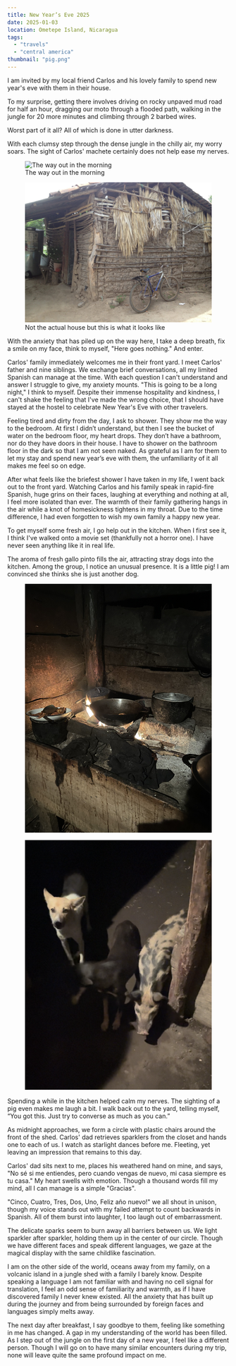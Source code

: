 ```yaml
---
title: New Year’s Eve 2025
date: 2025-01-03
location: Ometepe Island, Nicaragua
tags:
  - "travels"
  - "central america"
thumbnail: "pig.png"
---
```


I am invited by my local friend Carlos and his lovely family to spend new year's eve with them in their house.

To my surprise, getting there involves driving on rocky unpaved mud road for half an hour, dragging our moto through a flooded path, walking in the jungle for 20 more minutes and climbing through 2 barbed wires.

Worst part of it all? All of which is done in utter darkness.

With each clumsy step through the dense jungle in the chilly air, my worry soars. The sight of Carlos' machete certainly does not help ease my nerves.

<figure>
  <img
    src="IMG_5145.jpeg"
    alt="The way out in the morning" />
  <figcaption>The way out in the morning</figcaption>

</figure>

<figure>
  <img
    src="Bahareque1-scaled.jpg"
    alt="An equivalent of Carlos'house " />
  <figcaption>Not the actual house but this is what it looks like</figcaption>

</figure>
With the anxiety that has piled up on the way here, I take a deep breath, fix a smile on my face, think to myself, "Here goes nothing." And enter.

Carlos' family immediately welcomes me in their front yard. I meet Carlos' father and nine siblings. We exchange brief conversations, all my limited Spanish can manage at the time. With each question I can't understand and answer I struggle to give, my anxiety mounts. "This is going to be a long night," I think to myself. Despite their immense hospitality and kindness, I can't shake the feeling that I've made the wrong choice, that I should have stayed at the hostel to celebrate New Year's Eve with other travelers.

Feeling tired and dirty from the day, I ask to shower. They show me the way to the bedroom. At first I didn’t understand, but then I see the bucket of water on the bedroom floor, my heart drops. They don’t have a bathroom, nor do they have doors in their house. I have to shower on the bathroom floor in the dark so that I am not seen naked. As grateful as I am for them to let my stay and spend new year’s eve with them, the unfamiliarity of it all makes me feel so on edge.

After what feels like the briefest shower I have taken in my life, I went back out to the front yard. Watching Carlos and his family speak in rapid-fire Spanish, huge grins on their faces, laughing at everything and nothing at all, I feel more isolated than ever. The warmth of their family gathering hangs in the air while a knot of homesickness tightens in my throat. Due to the time difference, I had even forgotten to wish my own family a happy new year.

To get myself some fresh air, I go help out in the kitchen. When I first see it, I think I've walked onto a movie set (thankfully not a horror one). I have never seen anything like it in real life.

The aroma of fresh gallo pinto fills the air, attracting stray dogs into the kitchen. Among the group, I notice an unusual presence. It is a little pig! I am convinced she thinks she is just another dog.

<figure>
  <img
    src="IMG_5137.jpeg"
    alt="Elephant at sunset" />

</figure>
<figure>
  <img
    src="pig.png"
    alt="Elephant at sunset" />

</figure>

Spending a while in the kitchen helped calm my nerves. The sighting of a pig even makes me laugh a bit. I walk back out to the yard, telling myself, “You got this. Just try to converse as much as you can.”

As midnight approaches, we form a circle with plastic chairs around the front of the shed. Carlos' dad retrieves sparklers from the closet and hands one to each of us. I watch as starlight dances before me. Fleeting, yet leaving an impression that remains to this day.

Carlos' dad sits next to me, places his weathered hand on mine, and says, "No sé si me entiendes, pero cuando vengas de nuevo, mi casa siempre es tu casa." My heart swells with emotion. Though a thousand words fill my mind, all I can manage is a simple "Gracias".

"Cinco, Cuatro, Tres, Dos, Uno, Feliz año nuevo!" we all shout in unison, though my voice stands out with my failed attempt to count backwards in Spanish. All of them burst into laughter, I too laugh out of embarrassment.

The delicate sparks seem to burn away all barriers between us. We light sparkler after sparkler, holding them up in the center of our circle. Though we have different faces and speak different languages, we gaze at the magical display with the same childlike fascination.

I am on the other side of the world, oceans away from my family, on a volcanic island in a jungle shed with a family I barely know. Despite speaking a language I am not familiar with and having no cell signal for translation, I feel an odd sense of familiarity and warmth, as if I have discovered family I never knew existed. All the anxiety that has built up during the journey and from being surrounded by foreign faces and languages simply melts away.

The next day after breakfast, I say goodbye to them, feeling like something in me has changed. A gap in my understanding of the world has been filled. As I step out of the jungle on the first day of a new year, I feel like a different person. Though I will go on to have many similar encounters during my trip, none will leave quite the same profound impact on me.
